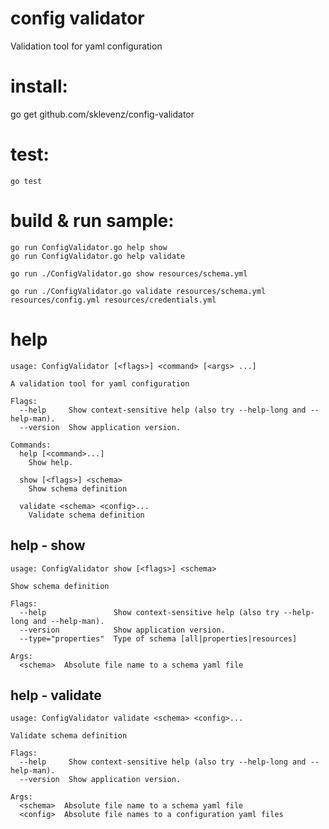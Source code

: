 # config validator
Validation tool for yaml configuration  

# install:

go get github.com/sklevenz/config-validator

# test:

```
go test
```

# build & run sample:

```
go run ConfigValidator.go help show
go run ConfigValidator.go help validate

go run ./ConfigValidator.go show resources/schema.yml

go run ./ConfigValidator.go validate resources/schema.yml resources/config.yml resources/credentials.yml
```

# help

```
usage: ConfigValidator [<flags>] <command> [<args> ...]

A validation tool for yaml configuration

Flags:
  --help     Show context-sensitive help (also try --help-long and --help-man).
  --version  Show application version.

Commands:
  help [<command>...]
    Show help.

  show [<flags>] <schema>
    Show schema definition

  validate <schema> <config>...
    Validate schema definition
```

## help - show

```
usage: ConfigValidator show [<flags>] <schema>

Show schema definition

Flags:
  --help               Show context-sensitive help (also try --help-long and --help-man).
  --version            Show application version.
  --type="properties"  Type of schema [all|properties|resources]

Args:
  <schema>  Absolute file name to a schema yaml file
```
## help - validate

```
usage: ConfigValidator validate <schema> <config>...

Validate schema definition

Flags:
  --help     Show context-sensitive help (also try --help-long and --help-man).
  --version  Show application version.

Args:
  <schema>  Absolute file name to a schema yaml file
  <config>  Absolute file names to a configuration yaml files

```
